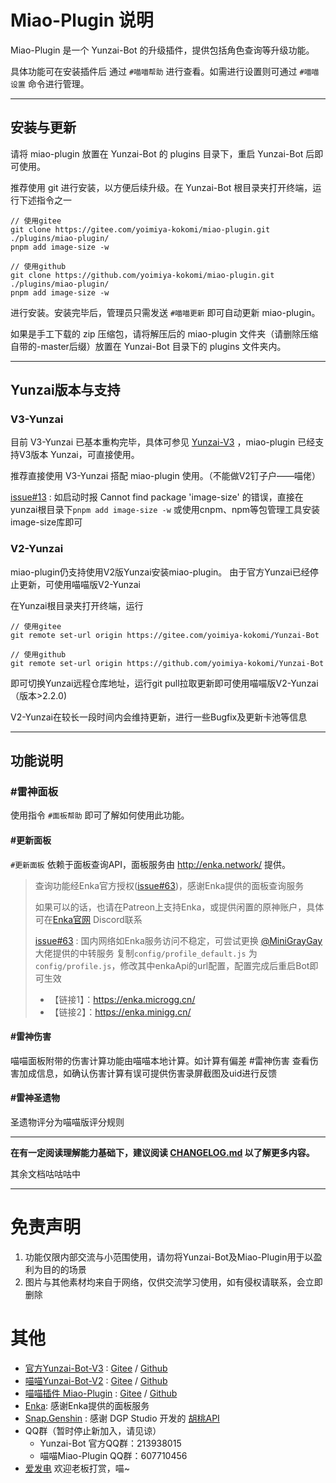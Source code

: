 # Miao-Plugin 说明

Miao-Plugin 是一个 Yunzai-Bot 的升级插件，提供包括角色查询等升级功能。

具体功能可在安装插件后 通过 `#喵喵帮助` 进行查看。如需进行设置则可通过 `#喵喵设置` 命令进行管理。

---

## 安装与更新

请将 miao-plugin 放置在 Yunzai-Bot 的 plugins 目录下，重启 Yunzai-Bot 后即可使用。

推荐使用 git 进行安装，以方便后续升级。在 Yunzai-Bot 根目录夹打开终端，运行下述指令之一

```
// 使用gitee
git clone https://gitee.com/yoimiya-kokomi/miao-plugin.git ./plugins/miao-plugin/
pnpm add image-size -w

// 使用github
git clone https://github.com/yoimiya-kokomi/miao-plugin.git ./plugins/miao-plugin/
pnpm add image-size -w
```

进行安装。安装完毕后，管理员只需发送 `#喵喵更新` 即可自动更新 miao-plugin。

如果是手工下载的 zip 压缩包，请将解压后的 miao-plugin 文件夹（请删除压缩自带的-master后缀）放置在 Yunzai-Bot 目录下的 plugins 文件夹内。

---

## Yunzai版本与支持

### V3-Yunzai

目前 V3-Yunzai 已基本重构完毕，具体可参见 [Yunzai-V3](https://github.com/Le-niao/Yunzai-Bot) ，miao-plugin 已经支持V3版本 Yunzai，可直接使用。

推荐直接使用 V3-Yunzai 搭配 miao-plugin 使用。（不能做V2钉子户——喵佬）

[issue#13](https://github.com/yoimiya-kokomi/miao-plugin/issues/74) : 如启动时报 Cannot find package 'image-size'
的错误，直接在yunzai根目录下`pnpm add image-size -w` 或使用cnpm、npm等包管理工具安装image-size库即可

### V2-Yunzai

miao-plugin仍支持使用V2版Yunzai安装miao-plugin。 由于官方Yunzai已经停止更新，可使用喵喵版V2-Yunzai

在Yunzai根目录夹打开终端，运行

```
// 使用gitee
git remote set-url origin https://gitee.com/yoimiya-kokomi/Yunzai-Bot

// 使用github
git remote set-url origin https://github.com/yoimiya-kokomi/Yunzai-Bot
```

即可切换Yunzai远程仓库地址，运行git pull拉取更新即可使用喵喵版V2-Yunzai（版本>2.2.0)

V2-Yunzai在较长一段时间内会维持更新，进行一些Bugfix及更新卡池等信息

---

## 功能说明

### #雷神面板

使用指令 `#面板帮助` 即可了解如何使用此功能。

#### #更新面板

`#更新面板` 依赖于面板查询API，面板服务由 http://enka.network/ 提供。

> 查询功能经Enka官方授权([issue#63](https://github.com/yoimiya-kokomi/miao-plugin/issues/63#issuecomment-1199348789))，感谢Enka提供的面板查询服务
> 
> 如果可以的话，也请在Patreon上支持Enka，或提供闲置的原神账户，具体可在[Enka官网](http://enka.network/) Discord联系
> 
> [issue#63](https://github.com/yoimiya-kokomi/miao-plugin/issues/63#issuecomment-1199734496) :
> 国内网络如Enka服务访问不稳定，可尝试更换 [@MiniGrayGay](https://github.com/MiniGrayGay) 大佬提供的中转服务 复制`config/profile_default.js`
> 为`config/profile.js`，修改其中enkaApi的url配置，配置完成后重启Bot即可生效
> 
> * 【链接1】：https://enka.microgg.cn/
> * 【链接2】：https://enka.minigg.cn/

#### #雷神伤害

喵喵面板附带的伤害计算功能由喵喵本地计算。如计算有偏差 #雷神伤害 查看伤害加成信息，如确认伤害计算有误可提供伤害录屏截图及uid进行反馈

#### #雷神圣遗物

圣遗物评分为喵喵版评分规则

---

**在有一定阅读理解能力基础下，建议阅读 [CHANGELOG.md](https://github.com/yoimiya-kokomi/miao-plugin/blob/master/CHANGELOG.md) 以了解更多内容。**

其余文档咕咕咕中

---

# 免责声明

1. 功能仅限内部交流与小范围使用，请勿将Yunzai-Bot及Miao-Plugin用于以盈利为目的的场景
2. 图片与其他素材均来自于网络，仅供交流学习使用，如有侵权请联系，会立即删除

# 其他

* [官方Yunzai-Bot-V3](https://github.com/Le-niao/Yunzai-Bot) : [Gitee](https://gitee.com/Le-niao/Yunzai-Bot)
  / [Github](https://github.com/Le-niao/Yunzai-Bot)
* [喵喵Yunzai-Bot-V2](https://github.com/Le-niao/Yunzai-Bot) : [Gitee](https://gitee.com/yoimiya-kokomi/Yunzai-Bot)
  / [Github](https://github.com/yoimiya-kokomi/Yunzai-Bot)
* [喵喵插件 Miao-Plugin](https://github.com/yoimiya-kokomi/miao-plugin) : [Gitee](https://gitee.com/yoimiya-kokomi/miao-plugin)
  / [Github](https://github.com/yoimiya-kokomi/miao-plugin)
* [Enka](https://enka.network/): 感谢Enka提供的面板服务
* [Snap.Genshin](https://www.snapgenshin.com/home/) : 感谢 DGP Studio
  开发的 [胡桃API](https://github.com/DGP-Studio/Snap.HutaoAPI)
* QQ群（暂时停止新加入，请见谅）
    * Yunzai-Bot 官方QQ群：213938015
    * 喵喵Miao-Plugin QQ群：607710456
* [爱发电](https://afdian.net/@kokomi) 欢迎老板打赏，喵~

